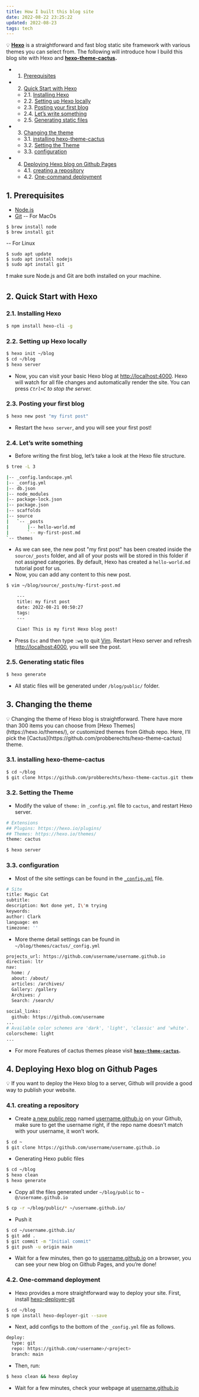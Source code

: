 ```yaml
---
title: How I built this blog site
date: 2022-08-22 23:25:22
updated: 2022-08-23
tags: tech
---
```


💡 **[Hexo](https://hexo.io/)** is a straightforward and fast blog static site framework with various themes you can select from. The following will introduce how I build this blog site with Hexo and **[hexo-theme-cactus](https://github.com/probberechts/hexo-theme-cactus).**

<!-- vscode-markdown-toc -->
* 1. [Prerequisites](#Prerequisites)
* 2. [Quick Start with Hexo](#QuickStartwithHexo)
	* 2.1. [Installing Hexo](#InstallingHexo)
	* 2.2. [Setting up Hexo locally](#SettingupHexolocally)
	* 2.3. [Posting your first blog](#Postingyourfirstblog)
	* 2.4. [Let’s write something](#Letswritesomething)
	* 2.5. [Generating static files](#Generatingstaticfiles)
* 3. [Changing the theme](#Changingthetheme)
	* 3.1. [installing hexo-theme-cactus](#installinghexo-theme-cactus)
	* 3.2. [Setting the Theme](#SettingtheTheme)
	* 3.3. [configuration](#configuration)
* 4. [Deploying Hexo blog on Github Pages](#DeployingHexoblogonGithubPages)
	* 4.1. [creating a repository](#creatingarepository)
	* 4.2. [One-command deployment](#One-commanddeployment)

##  1. <a name='Prerequisites'></a>Prerequisites

- [Node.js](https://nodejs.org/en/)
- [Git](https://git-scm.com/downloads)
-- For MacOs
```
$ brew install node
$ brew install git
```
-- For Linux
```
$ sudo apt update
$ sudo apt install nodejs
$ sudo apt install git
```
<aside>
❗ make sure Node.js and Git are both installed on your machine.
</aside>

##  2. <a name='QuickStartwithHexo'></a>Quick Start with Hexo

###  2.1. <a name='InstallingHexo'></a>Installing Hexo

```bash
$ npm install hexo-cli -g
```

###  2.2. <a name='SettingupHexolocally'></a>Setting up Hexo locally

```bash
$ hexo init ~/blog
$ cd ~/blog
$ hexo server
```

- Now, you can visit your basic Hexo blog at [http://localhost:4000](http://localhost:4000/). Hexo will watch for all file changes and automatically render the site. You can press *`Ctrl+C` to stop the server.*

###  2.3. <a name='Postingyourfirstblog'></a>Posting your first blog

```bash
$ hexo new post "my first post"
```

- Restart the `hexo server`, and you will see your first post!

###  2.4. <a name='Letswritesomething'></a>Let’s write something

- Before writing the first blog, let’s take a look at the Hexo file structure.

```bash
$ tree -L 3

|-- _config.landscape.yml
|-- _config.yml
|-- db.json
|-- node_modules
|-- package-lock.json
|-- package.json
|-- scaffolds
|-- source
|   `-- _posts
|       |-- hello-world.md
|       `-- my-first-post.md
`-- themes
```

- As we can see, the new post "my first post" has been created inside the  `source/_posts` folder, and all of your posts will be stored in this folder if not assigned categories. By default, Hexo has created a  `hello-world.md` tutorial post for us.
- Now, you can add any content to this new post.

```bash
$ vim ~/blog/source/_posts/my-first-post.md

	---
	title: my first post
	date: 2022-08-21 00:50:27
	tags:
	---

	Ciao! This is my first Hexo blog post!
```

- Press `Esc` and then type `:wq` to quit [Vim](https://www.vim.org/). Restart Hexo server and refresh [http://localhost:4000](http://localhost:4000/), you will see the post.

###  2.5. <a name='Generatingstaticfiles'></a>Generating static files

```bash
$ hexo generate 
```

- All static files will be generated under `/blog/public/` folder.

##  3. <a name='Changingthetheme'></a>Changing the theme

<aside>
💡 Changing the theme of Hexo blog is straightforward. There have more than 300 items you can choose from [Hexo Themes](https://hexo.io/themes/), or customized themes from Github repo. Here, I’ll pick the [Cactus](https://github.com/probberechts/hexo-theme-cactus) theme.

</aside>

###  3.1. <a name='installinghexo-theme-cactus'></a>installing hexo-theme-cactus

```bash
$ cd ~/blog
$ git clone https://github.com/probberechts/hexo-theme-cactus.git themes/cactus
```

###  3.2. <a name='SettingtheTheme'></a>Setting the Theme

- Modify the value of `theme:` in `_config.yml` file to `cactus`, and restart Hexo server.

```bash
# Extensions
## Plugins: https://hexo.io/plugins/
## Themes: https://hexo.io/themes/
theme: cactus 
```

```bash
$ hexo server
```

###  3.3. <a name='configuration'></a>configuration

- Most of the site settings can be found in the [`_config.yml`](https://github.com/probberechts/hexo-theme-cactus/blob/master/_config.yml) file.

```bash
# Site
title: Magic Cat
subtitle: 
description: Not done yet, I\'m trying
keywords:
author: Clark
language: en
timezone: ''
```

- More theme detail settings can be found in `~/blog/themes/cactus/_config.yml`

```bash
projects_url: https://github.com/username/username.github.io
direction: ltr
nav:
  home: /
  about: /about/
  articles: /archives/
  Gallery: /gallery
  Archives: /
  Search: /search/
  
social_links:
  github: https://github.com/username
...
# Available color schemes are 'dark', 'light', 'classic' and 'white'.
colorscheme: light
...

```

- For more Features of cactus themes please visit **[`hexo-theme-cactus`](https://github.com/probberechts/hexo-theme-cactus).**

##  4. <a name='DeployingHexoblogonGithubPages'></a>Deploying Hexo blog on Github Pages

<aside>
💡 If you want to deploy the Hexo blog to a server, Github will provide a good way to publish your website.

</aside>

###  4.1. <a name='creatingarepository'></a>creating a repository

- Create [a new public repo](https://github.com/new) named [username.github.io](http://username.github.io) on your Github, make sure to get the username right, if the repo name doesn’t match with your username, it won’t work.

```bash
$ cd ~
$ git clone https://github.com/username/username.github.io
```

- Generating Hexo public files

```bash
$ cd ~/blog
$ hexo clean
$ hexo generate
```

- Copy all the files generated under `~/blog/public` to `~ @/username.github.io`

```bash
$ cp -r ~/blog/public/* ~/username.github.io/
```

- Push it

```bash
$ cd ~/username.github.io/
$ git add .
$ git commit -m "Initial commit"
$ git push -u origin main
```

- Wait for a few minutes, then go to [username.github.io](http://username.github.io) on a browser, you can see your new blog on Github Pages, and you’re done!

###  4.2. <a name='One-commanddeployment'></a>One-command deployment

- Hexo provides a more straightforward way to deploy your site. First, install [hexo-deployer-git](https://github.com/hexojs/hexo-deployer-git)

```bash
$ cd ~/blog
$ npm install hexo-deployer-git --save
```

- Next, add configs to the bottom of the `_config.yml` file as follows.

```bash
deploy:
  type: git
  repo: https://github.com/<username>/<project>
  branch: main
```

- Then, run:

```bash
$ hexo clean && hexo deploy
```

- Wait for a few minutes, check your webpage at  [username.github.io](http://username.github.io)